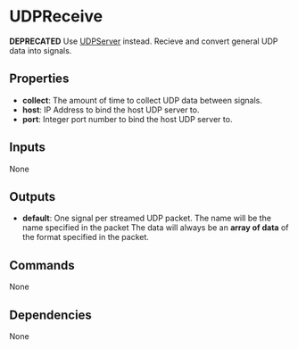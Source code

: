 UDPReceive
==========
**DEPRECATED** Use [UDPServer](https://github.com/nio-blocks/udp_server) instead.  Recieve and convert general UDP data into signals.

Properties
----------
- **collect**: The amount of time to collect UDP data between signals.
- **host**: IP Address to bind the host UDP server to.
- **port**: Integer port number to bind the host UDP server to.

Inputs
------
None

Outputs
-------
- **default**: One signal per streamed UDP packet. The name will be the name specified in the packet The data will always be an **array of data** of the format specified in the packet.

Commands
--------
None

Dependencies
------------
None